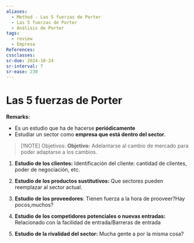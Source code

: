 ```yaml
---
aliases:
  - Method - Las 5 fuerzas de Porter
  - Las 5 fuerzas de Porter
  - Análisis de Porter
tags:
  - review
  - Empresa
References: 
cssclasses:
sr-due: 2024-10-24
sr-interval: 7
sr-ease: 230
---
```

# Las 5 fuerzas de Porter 
**Remarks:**
+ Es un estudio que ha de hacerse **periódicamente**
+ Estudiar un sector como **empresa que está dentro del sector**.

> [!NOTE] Objetivos: 
> **Objetivo:** Adelantarse al cambio de mercado para poder adaptarse a los cambios. 


1. **Estudio de los clientes:** Identificación del cliente: cantidad de clientes, poder de negociación, etc.
   
2. **Estudio de los productos sustitutivos:** Que sectores pueden reemplazar al sector actual. 
   
3. **Estudio de los proveedores**: Tienen fuerza a la hora de prooveer?Hay pocos,muchos?
   
4. **Estudio de los competidores potenciales o nuevas entradas:** Relacionado con la facilidad de entrada/Barreras de entrada
   
5. **Estudio de la rivalidad del sector:** Mucha gente a por la misma cosa?

